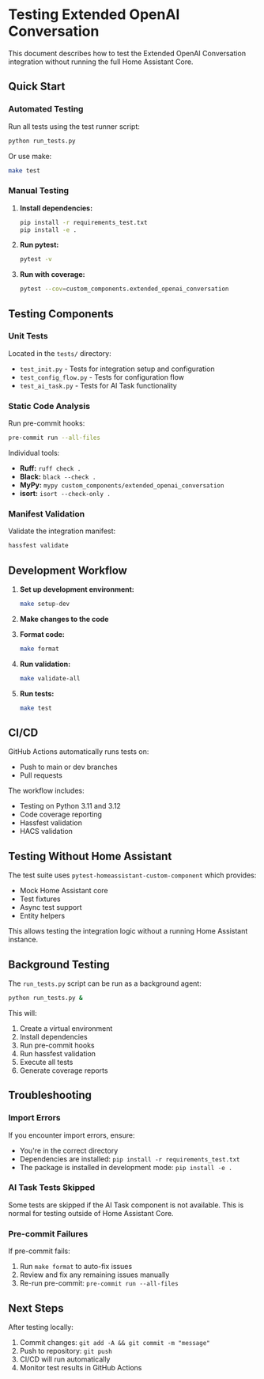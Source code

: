 # Testing Extended OpenAI Conversation

This document describes how to test the Extended OpenAI Conversation integration without running the full Home Assistant Core.

## Quick Start

### Automated Testing

Run all tests using the test runner script:

```bash
python run_tests.py
```

Or use make:

```bash
make test
```

### Manual Testing

1. **Install dependencies:**
   ```bash
   pip install -r requirements_test.txt
   pip install -e .
   ```

2. **Run pytest:**
   ```bash
   pytest -v
   ```

3. **Run with coverage:**
   ```bash
   pytest --cov=custom_components.extended_openai_conversation
   ```

## Testing Components

### Unit Tests

Located in the `tests/` directory:

- `test_init.py` - Tests for integration setup and configuration
- `test_config_flow.py` - Tests for configuration flow
- `test_ai_task.py` - Tests for AI Task functionality

### Static Code Analysis

Run pre-commit hooks:

```bash
pre-commit run --all-files
```

Individual tools:

- **Ruff:** `ruff check .`
- **Black:** `black --check .`
- **MyPy:** `mypy custom_components/extended_openai_conversation`
- **isort:** `isort --check-only .`

### Manifest Validation

Validate the integration manifest:

```bash
hassfest validate
```

## Development Workflow

1. **Set up development environment:**
   ```bash
   make setup-dev
   ```

2. **Make changes to the code**

3. **Format code:**
   ```bash
   make format
   ```

4. **Run validation:**
   ```bash
   make validate-all
   ```

5. **Run tests:**
   ```bash
   make test
   ```

## CI/CD

GitHub Actions automatically runs tests on:
- Push to main or dev branches
- Pull requests

The workflow includes:
- Testing on Python 3.11 and 3.12
- Code coverage reporting
- Hassfest validation
- HACS validation

## Testing Without Home Assistant

The test suite uses `pytest-homeassistant-custom-component` which provides:
- Mock Home Assistant core
- Test fixtures
- Async test support
- Entity helpers

This allows testing the integration logic without a running Home Assistant instance.

## Background Testing

The `run_tests.py` script can be run as a background agent:

```bash
python run_tests.py &
```

This will:
1. Create a virtual environment
2. Install dependencies
3. Run pre-commit hooks
4. Run hassfest validation
5. Execute all tests
6. Generate coverage reports

## Troubleshooting

### Import Errors

If you encounter import errors, ensure:
- You're in the correct directory
- Dependencies are installed: `pip install -r requirements_test.txt`
- The package is installed in development mode: `pip install -e .`

### AI Task Tests Skipped

Some tests are skipped if the AI Task component is not available. This is normal for testing outside of Home Assistant Core.

### Pre-commit Failures

If pre-commit fails:
1. Run `make format` to auto-fix issues
2. Review and fix any remaining issues manually
3. Re-run pre-commit: `pre-commit run --all-files`

## Next Steps

After testing locally:
1. Commit changes: `git add -A && git commit -m "message"`
2. Push to repository: `git push`
3. CI/CD will run automatically
4. Monitor test results in GitHub Actions
